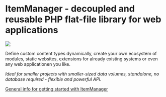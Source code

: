 # ItemManager - decoupled and reusable PHP flat-file library for web applications
![](https://im.ehret-studio.com/tuts/data/uploads/im-banner.png)   

Define custom content types dynamically, create your own ecosystem of modules, static websites, extensions for already existing systems or even any web applicationen you like.   

_Ideal for smaller projects with smaller-sized data volumes, standalone, no database required - flexible and powerful API._

[General info for getting started with ItemManager](https://im.ehret-studio.com/tuts/)

